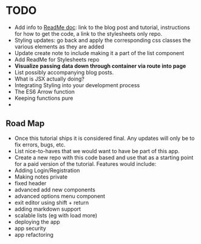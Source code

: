 # TODO

- Add info to [ReadMe doc](https://github.com/CodeChron/meteor-react-tutorial-notes-app/blob/master/README.md): link to the blog post and tutorial, instructions for how to get the code, a link to the stylesheets only repo.
- Styling updates: go back and apply the corresponding css classes the various elements as they are added
- Update create note to include making it a part of the list component
- Add ReadMe for Stylesheets repo
- **Visualize passing data down through container via route into page**
- List possibly accompanying blog posts.
 - What is JSX actually doing?
 - Integrating Styling into your development process
 - The ES6 Arrow function
 - Keeping functions pure
 - 

## Road Map
- Once this tutorial ships it is considered final.  Any updates will only be to fix errors, bugs, etc.
- List nice-to-haves that we would want to have be part of this app. 
- Create a new repo with this code based and use that as a starting point for a paid version of the tutorial.  Features would include:
- Adding Login/Registration
- Making notes private
- fixed header
- advanced add new components
- advanced options menu component
- exit editor using shift + return
- adding markdown support
- scalable lists (eg with load more)
- deploying the app
- app security
- app refactoring

